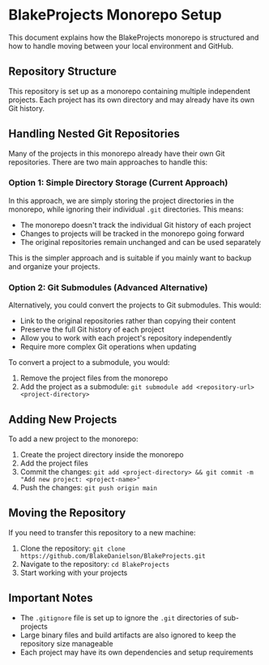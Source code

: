 # BlakeProjects Monorepo Setup

This document explains how the BlakeProjects monorepo is structured and how to handle moving between your local environment and GitHub.

## Repository Structure

This repository is set up as a monorepo containing multiple independent projects. Each project has its own directory and may already have its own Git history.

## Handling Nested Git Repositories

Many of the projects in this monorepo already have their own Git repositories. There are two main approaches to handle this:

### Option 1: Simple Directory Storage (Current Approach)

In this approach, we are simply storing the project directories in the monorepo, while ignoring their individual `.git` directories. This means:

- The monorepo doesn't track the individual Git history of each project
- Changes to projects will be tracked in the monorepo going forward
- The original repositories remain unchanged and can be used separately

This is the simpler approach and is suitable if you mainly want to backup and organize your projects.

### Option 2: Git Submodules (Advanced Alternative)

Alternatively, you could convert the projects to Git submodules. This would:

- Link to the original repositories rather than copying their content
- Preserve the full Git history of each project
- Allow you to work with each project's repository independently
- Require more complex Git operations when updating

To convert a project to a submodule, you would:
1. Remove the project files from the monorepo
2. Add the project as a submodule: `git submodule add <repository-url> <project-directory>`

## Adding New Projects

To add a new project to the monorepo:

1. Create the project directory inside the monorepo
2. Add the project files
3. Commit the changes: `git add <project-directory> && git commit -m "Add new project: <project-name>"`
4. Push the changes: `git push origin main`

## Moving the Repository

If you need to transfer this repository to a new machine:

1. Clone the repository: `git clone https://github.com/BlakeDanielson/BlakeProjects.git`
2. Navigate to the repository: `cd BlakeProjects`
3. Start working with your projects

## Important Notes

- The `.gitignore` file is set up to ignore the `.git` directories of sub-projects
- Large binary files and build artifacts are also ignored to keep the repository size manageable
- Each project may have its own dependencies and setup requirements 